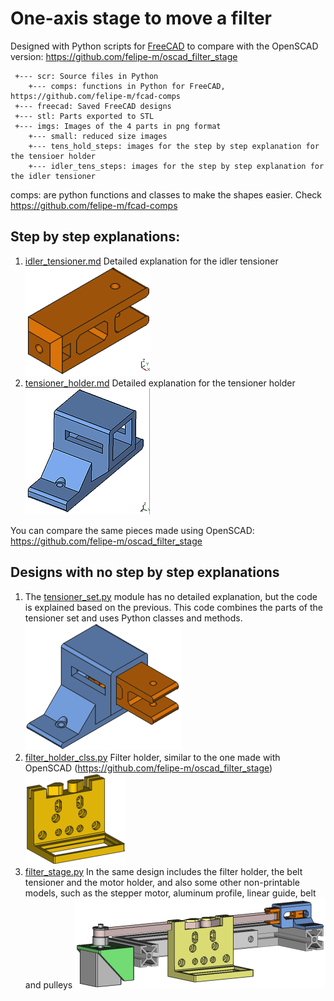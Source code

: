 # One-axis stage to move a filter

Designed with Python scripts for [FreeCAD](http://freecadweb.org/) to compare with the OpenSCAD version:
https://github.com/felipe-m/oscad_filter_stage


```
 +--- scr: Source files in Python
    +--- comps: functions in Python for FreeCAD, https://github.com/felipe-m/fcad-comps
 +--- freecad: Saved FreeCAD designs
 +--- stl: Parts exported to STL
 +--- imgs: Images of the 4 parts in png format
    +--- small: reduced size images
    +--- tens_hold_steps: images for the step by step explanation for the tensioer holder
    +--- idler_tens_steps: images for the step by step explanation for the idler tensioner
```

 comps: are python functions and classes to make the shapes easier. Check https://github.com/felipe-m/fcad-comps


## Step by step explanations:
1. [idler_tensioner.md](./idler_tensioner.md) Detailed explanation for the idler tensioner
![Idler Tensioner](imgs/small/idler_tensioner.png )
1. [tensioner_holder.md](./tensioner_holder.md) Detailed explanation for the tensioner holder
![Tensioner Holder](imgs/small/tens_holder.png )

You can compare the same pieces made using OpenSCAD: https://github.com/felipe-m/oscad_filter_stage

## Designs with no step by step explanations
1. The [tensioner_set.py](src/tensioner_set.py) module has no detailed explanation, but the code is explained based on the previous. This code combines the parts of the tensioner set and uses Python classes and methods.
![Tensioner Set](imgs/small/tensioner_set.png )
1. [filter_holder_clss.py](src/filter_holder_clss.py) Filter holder, similar to the one made with OpenSCAD (https://github.com/felipe-m/oscad_filter_stage)
![Filter Holder](imgs/small/filter_holder.png )
1. [filter_stage.py](src/filter_stage.py) In the same design includes the filter holder, the belt tensioner and the motor holder, and also some other non-printable models, such as the stepper motor, aluminum profile, linear guide, belt and pulleys
![Filter Stage](imgs/small/filter_stage_1.png )






